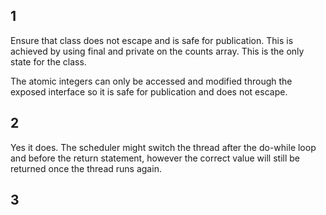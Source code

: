 ## 1
Ensure that class does not escape and is safe for publication. This is achieved by using final and private on the counts array. This is the only state for the class.

The atomic integers can only be accessed and modified through the exposed interface so it is safe for publication and does not escape.

## 2
Yes it does. The scheduler might switch the thread after the do-while loop
and before the return statement, however the correct value will still be
returned once the thread runs again.

## 3
